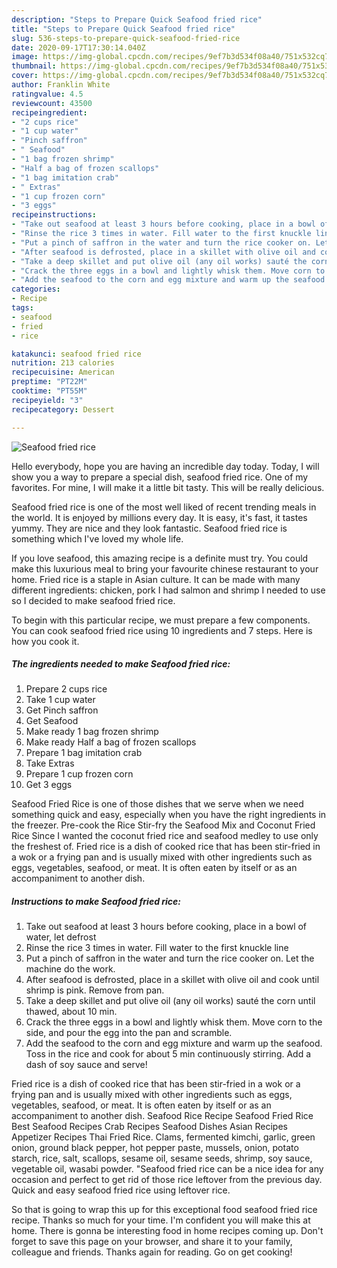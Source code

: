 ```yaml
---
description: "Steps to Prepare Quick Seafood fried rice"
title: "Steps to Prepare Quick Seafood fried rice"
slug: 536-steps-to-prepare-quick-seafood-fried-rice
date: 2020-09-17T17:30:14.040Z
image: https://img-global.cpcdn.com/recipes/9ef7b3d534f08a40/751x532cq70/seafood-fried-rice-recipe-main-photo.jpg
thumbnail: https://img-global.cpcdn.com/recipes/9ef7b3d534f08a40/751x532cq70/seafood-fried-rice-recipe-main-photo.jpg
cover: https://img-global.cpcdn.com/recipes/9ef7b3d534f08a40/751x532cq70/seafood-fried-rice-recipe-main-photo.jpg
author: Franklin White
ratingvalue: 4.5
reviewcount: 43500
recipeingredient:
- "2 cups rice"
- "1 cup water"
- "Pinch saffron"
- " Seafood"
- "1 bag frozen shrimp"
- "Half a bag of frozen scallops"
- "1 bag imitation crab"
- " Extras"
- "1 cup frozen corn"
- "3 eggs"
recipeinstructions:
- "Take out seafood at least 3 hours before cooking, place in a bowl of water, let defrost"
- "Rinse the rice 3 times in water. Fill water to the first knuckle line"
- "Put a pinch of saffron in the water and turn the rice cooker on. Let the machine do the work."
- "After seafood is defrosted, place in a skillet with olive oil and cook until shrimp is pink. Remove from pan."
- "Take a deep skillet and put olive oil (any oil works) sauté the corn until thawed, about 10 min."
- "Crack the three eggs in a bowl and lightly whisk them. Move corn to the side, and pour the egg into the pan and scramble."
- "Add the seafood to the corn and egg mixture and warm up the seafood. Toss in the rice and cook for about 5 min continuously stirring. Add a dash of soy sauce and serve!"
categories:
- Recipe
tags:
- seafood
- fried
- rice

katakunci: seafood fried rice 
nutrition: 213 calories
recipecuisine: American
preptime: "PT22M"
cooktime: "PT55M"
recipeyield: "3"
recipecategory: Dessert

---
```



![Seafood fried rice](https://img-global.cpcdn.com/recipes/9ef7b3d534f08a40/751x532cq70/seafood-fried-rice-recipe-main-photo.jpg)

Hello everybody, hope you are having an incredible day today. Today, I will show you a way to prepare a special dish, seafood fried rice. One of my favorites. For mine, I will make it a little bit tasty. This will be really delicious.

Seafood fried rice is one of the most well liked of recent trending meals in the world. It is enjoyed by millions every day. It is easy, it's fast, it tastes yummy. They are nice and they look fantastic. Seafood fried rice is something which I've loved my whole life.

If you love seafood, this amazing recipe is a definite must try. You could make this luxurious meal to bring your favourite chinese restaurant to your home. Fried rice is a staple in Asian culture. It can be made with many different ingredients: chicken, pork I had salmon and shrimp I needed to use so I decided to make seafood fried rice.


To begin with this particular recipe, we must prepare a few components. You can cook seafood fried rice using 10 ingredients and 7 steps. Here is how you cook it.

<!--inarticleads1-->

##### The ingredients needed to make Seafood fried rice:

1. Prepare 2 cups rice
1. Take 1 cup water
1. Get Pinch saffron
1. Get  Seafood
1. Make ready 1 bag frozen shrimp
1. Make ready Half a bag of frozen scallops
1. Prepare 1 bag imitation crab
1. Take  Extras
1. Prepare 1 cup frozen corn
1. Get 3 eggs


Seafood Fried Rice is one of those dishes that we serve when we need something quick and easy, especially when you have the right ingredients in the freezer. Pre-cook the Rice Stir-fry the Seafood Mix and Coconut Fried Rice Since I wanted the coconut fried rice and seafood medley to use only the freshest of. Fried rice is a dish of cooked rice that has been stir-fried in a wok or a frying pan and is usually mixed with other ingredients such as eggs, vegetables, seafood, or meat. It is often eaten by itself or as an accompaniment to another dish. 

<!--inarticleads2-->

##### Instructions to make Seafood fried rice:

1. Take out seafood at least 3 hours before cooking, place in a bowl of water, let defrost
1. Rinse the rice 3 times in water. Fill water to the first knuckle line
1. Put a pinch of saffron in the water and turn the rice cooker on. Let the machine do the work.
1. After seafood is defrosted, place in a skillet with olive oil and cook until shrimp is pink. Remove from pan.
1. Take a deep skillet and put olive oil (any oil works) sauté the corn until thawed, about 10 min.
1. Crack the three eggs in a bowl and lightly whisk them. Move corn to the side, and pour the egg into the pan and scramble.
1. Add the seafood to the corn and egg mixture and warm up the seafood. Toss in the rice and cook for about 5 min continuously stirring. Add a dash of soy sauce and serve!


Fried rice is a dish of cooked rice that has been stir-fried in a wok or a frying pan and is usually mixed with other ingredients such as eggs, vegetables, seafood, or meat. It is often eaten by itself or as an accompaniment to another dish. Seafood Rice Recipe Seafood Fried Rice Best Seafood Recipes Crab Recipes Seafood Dishes Asian Recipes Appetizer Recipes Thai Fried Rice. Clams, fermented kimchi, garlic, green onion, ground black pepper, hot pepper paste, mussels, onion, potato starch, rice, salt, scallops, sesame oil, sesame seeds, shrimp, soy sauce, vegetable oil, wasabi powder. &#34;Seafood fried rice can be a nice idea for any occasion and perfect to get rid of those rice leftover from the previous day. Quick and easy seafood fried rice using leftover rice. 

So that is going to wrap this up for this exceptional food seafood fried rice recipe. Thanks so much for your time. I'm confident you will make this at home. There is gonna be interesting food in home recipes coming up. Don't forget to save this page on your browser, and share it to your family, colleague and friends. Thanks again for reading. Go on get cooking!
